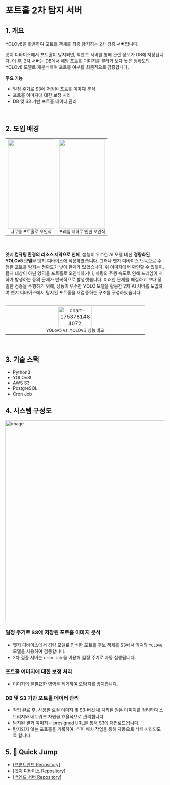 # 포트홀 2차 탐지 서버

## 1. 개요
YOLOv8을 활용하여 포트홀 객체를 최종 탐지하는 2차 검증 서버입니다.

엣지 디바이스에서 포트홀이 탐지되면, 백엔드 서버를 통해 관련 정보가 DB에 저장됩니다. 이 후, 2차 서버는 DB에서 해당 포트홀 이미지를 불러와 보다 높은 정확도의 YOLOv8 모델로 재분석하여 포트홀 여부를 최종적으로 검증합니다.

**주요 기능**
- 일정 주기로 S3에 저장된 포트홀 이미지 분석
- 포트홀 이미지에 대한 보정 처리
- DB 및 S3 기반 포트홀 데이터 관리
<br/>

## 2. 도입 배경
<table>
  <tr>
    <td align="center" width="50%">
      <img src="https://github.com/user-attachments/assets/04d0162b-e65b-4f7d-ac27-0a848f8d09b7" width="100%" height="280px"/><br/>
      <sub>나무를 포트홀로 오인식</sub>
    </td>
    <td align="center" width="50%">
      <img src="https://github.com/user-attachments/assets/ceab962e-9359-4327-832a-dcb7b2386e1f" width="100%" height="280px"/><br/>
      <sub>프레임 저하로 인한 오인식</sub>
    </td>
  </tr>
</table>
<br/>

**엣지 컴퓨팅 환경의 리소스 제약으로 인해**, 성능이 우수한 AI 모델 대신 **경량화된 YOLOv5 모델**을 엣지 디바이스에 적용하였습니다. 그러나 엣지 디바이스 단독으로 수행한 포트홀 탐지는 정확도가 낮아 한계가 있었습니다. 위 이미지에서 확인할 수 있듯이, 탐지 대상이 아닌 영역을 포트홀로 오인식하거나, 차량의 주행 속도로 인해 프레임이 저하가 발생하는 등의 문제가 반복적으로 발생햇습니다. 이러한 문제를 해결하고 보다 정밀한 검증을 수행하기 위해, 성능이 우수한 YOLO 모델을 활용한 2차 AI 서버를 도입하여 엣지 디바이스에서 탐지된 포트홀을 재검증하는 구조를 구성하였습니다.
<br/><br/>

<table>
  <tr>
    <td align="center" width="50%">
      <img width="50%" alt="chart-1753781484072" src="https://github.com/user-attachments/assets/b22348c9-24b7-4d89-a9f5-2cfc4ba85e19" /> <br/>
      <sub>YOLov5 vs. YOLOv8 성능 비교</sub>
    </td>
  </tr>
</table><br/>

## 3. 기술 스택
- Python3
- YOLOv8l
- AWS S3
- PostgreSQL
- Cron Job

## 4. 시스템 구성도
<img width="674" height="633" alt="image" src="https://github.com/user-attachments/assets/4b11c7f9-265c-40ef-9b2d-d54777179bd4" /> <br/>

### 일정 주기로 S3에 저장된 포트홀 이미지 분석
- 엣지 디바이스에서 경량 모델로 인식한 포트홀 후보 객체를 S3에서 가져와 `YOLOv8` 모델을 사용하여 검증합니다.
- 2차 검증 서버는 `cron tab` 을 이용해 일정 주기로 자동 실행됩니다.

### 포트홀 이미지에 대한 보정 처리
- 이미지의 불필요한 영역을 제거하여 오탐지를 방지합니다.

### DB 및 S3 기반 포트홀 데이터 관리
- 작업 완료 후, 사용한 로컬 이미지 및 S3 버킷 내 처리된 원본 이미지를 정리하여 스토리지와 네트워크 자원을 효율적으로 관리합니다.
- 탐지된 결과 이미지는 presigned URL을 통해 S3에 재업로드됩니다.
- 탐지되지 않는 포토홀을 기록하여, 추후 배치 작업을 통해 자동으로 삭제 처리되도록 합니다.

## 5. 🔗 Quick Jump
- [[프론트엔드 Repository]](https://github.com/OpenRoot-KW/Pothole-Detection-Monitoring-Page)
- [[엣지 디바이스 Repository]](https://github.com/nicehcy2/YOLOv5-Pothole-Detection-Edge-Device)
- [[백엔드 서버 Repository]](https://github.com/nicehcy2/Pothole-Detection-API-Server)
